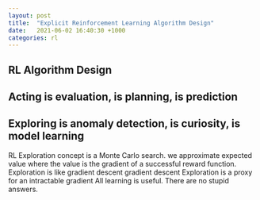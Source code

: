 ```yaml
---
layout: post
title:  "Explicit Reinforcement Learning Algorithm Design"
date:   2021-06-02 16:40:30 +1000
categories: rl
---
```


RL Algorithm Design
-------------------

Acting is evaluation, is planning, is prediction
-------------------

Exploring is anomaly detection, is curiosity, is model learning
-------------------

RL Exploration concept is a Monte Carlo search. we approximate expected value where the value is the gradient of a successful reward function.
Exploration is like gradient descent gradient descent
Exploration is a proxy for an intractable gradient
All learning is useful. There are no stupid answers.
